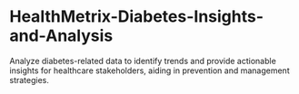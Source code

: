 # HealthMetrix-Diabetes-Insights-and-Analysis
Analyze diabetes-related data to identify trends and provide actionable insights for healthcare stakeholders, aiding in prevention and management strategies.
